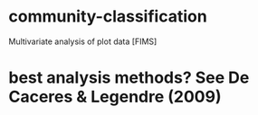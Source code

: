 # community-classification
Multivariate analysis of plot data [FIMS]

# best analysis methods? See De Caceres & Legendre (2009)
